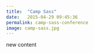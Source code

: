 ```yaml
---
title:  "Camp Sass"
date:   2015-04-29 09:45:36
permalink: camp-sass-conference
image: camp-sass.jpg
---
```


new content
